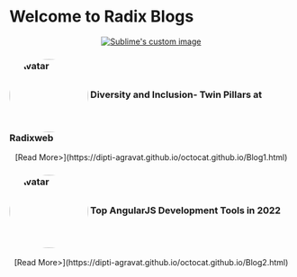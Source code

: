 # Welcome to Radix Blogs
     
 <p align="center">
     <a href="https://dipti-agravat.github.io/octocat.github.io/aboutme.html">
  <img src="https://dm8ix2eh2gsglmbyba2271c4-wpengine.netdna-ssl.com/wp-content/themes/radixweb/images/logo_radix.png" alt="Sublime's custom image"/>
     </a>
</p>








### <img src="https://dm8ix2eh2gsglmbyba2271c4-wpengine.netdna-ssl.com/wp-content/uploads/2021/12/Diversity-and-Inclusion-at-Radixweb.jpg" alt="Avatar" style="border-radius: 50%; vertical-align: middle; width: 140px; height: 130px;"> Diversity and Inclusion- Twin Pillars at Radixweb
<p align="center">
[Read More>](https://dipti-agravat.github.io/octocat.github.io/Blog1.html)
</p>

### <img src="https://dm8ix2eh2gsglmbyba2271c4-wpengine.netdna-ssl.com/wp-content/uploads/2021/12/Best-AngularJS-Development-Tools.jpg" alt="Avatar" style="border-radius: 50%; vertical-align: middle; width: 140px; height: 130px;"> Top AngularJS Development Tools in 2022
<p align="center">
[Read More>](https://dipti-agravat.github.io/octocat.github.io/Blog2.html)
</p>


